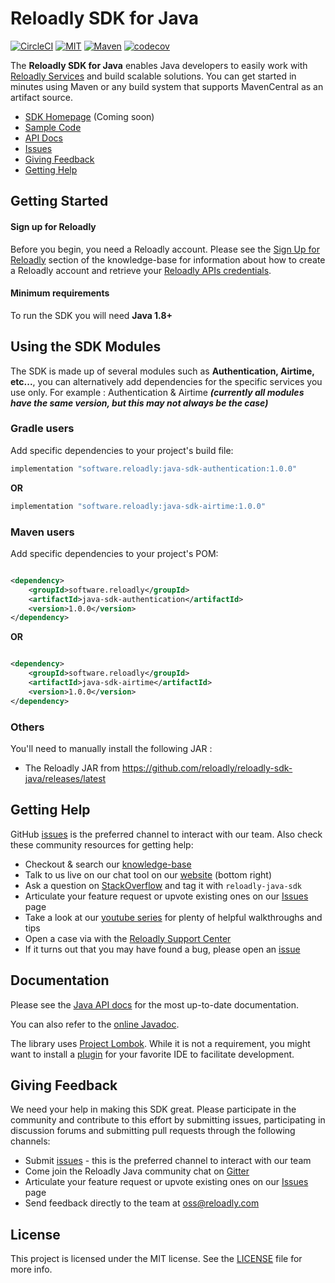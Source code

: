 # Reloadly SDK for Java

[![CircleCI][circle-ci-badge]][circle-ci-url]
[![MIT][mit-badge]][mit-url]
[![Maven][maven-badge]][maven-url]
[![codecov][codecov-badge]][codecov-url]

The **Reloadly SDK for Java** enables Java developers to easily work with [Reloadly Services][reloadly-main-site]
and build scalable solutions. You can get started in minutes using Maven or any build system that supports MavenCentral
as an artifact source.

* [SDK Homepage][sdk-website] (Coming soon)
* [Sample Code][sample-code]
* [API Docs][docs-api]
* [Issues][sdk-issues]
* [Giving Feedback](#giving-feedback)
* [Getting Help](#getting-help)

## Getting Started

#### Sign up for Reloadly ####

Before you begin, you need a Reloadly account. Please see the [Sign Up for Reloadly][reloadly-signup-help] section of
the knowledge-base for information about how to create a Reloadly account and retrieve
your [Reloadly APIs credentials][api-credentials-help].

#### Minimum requirements ####

To run the SDK you will need **Java 1.8+**

## Using the SDK Modules

The SDK is made up of several modules such as **Authentication, Airtime, etc...**, you can alternatively add
dependencies for the specific services you use only. For example : Authentication & Airtime
***(currently all modules have the same version, but this may not always be the case)***

### Gradle users

Add specific dependencies to your project's build file:

```groovy
implementation "software.reloadly:java-sdk-authentication:1.0.0"
```

**OR**

```groovy
implementation "software.reloadly:java-sdk-airtime:1.0.0"
```

### Maven users

Add specific dependencies to your project's POM:

```xml

<dependency>
    <groupId>software.reloadly</groupId>
    <artifactId>java-sdk-authentication</artifactId>
    <version>1.0.0</version>
</dependency>
```

**OR**

```xml

<dependency>
    <groupId>software.reloadly</groupId>
    <artifactId>java-sdk-airtime</artifactId>
    <version>1.0.0</version>
</dependency>
```

### Others

You'll need to manually install the following JAR :

- The Reloadly JAR from <https://github.com/reloadly/reloadly-sdk-java/releases/latest>

## Getting Help

GitHub [issues][sdk-issues] is the preferred channel to interact with our team. Also check these community resources for
getting help:

* Checkout & search our [knowledge-base][reloadly-knowledge-base]
* Talk to us live on our chat tool on our [website][reloadly-main-site] (bottom right)
* Ask a question on [StackOverflow][stack-overflow] and tag it with `reloadly-java-sdk`
* Articulate your feature request or upvote existing ones on our [Issues][features] page
* Take a look at our [youtube series][youtube-series] for plenty of helpful walkthroughs and tips
* Open a case via with the [Reloadly Support Center][support-center]
* If it turns out that you may have found a bug, please open an [issue][sdk-issues]

## Documentation

Please see the [Java API docs][api-docs] for the most up-to-date documentation.

You can also refer to the [online Javadoc][javadoc].

The library uses [Project Lombok][lombok]. While it is not a requirement, you might want to install
a [plugin][lombok-plugins] for your favorite IDE to facilitate development.

## Giving Feedback

We need your help in making this SDK great. Please participate in the community and contribute to this effort by
submitting issues, participating in discussion forums and submitting pull requests through the following channels:

* Submit [issues][sdk-issues] - this is the preferred channel to interact with our team
* Come join the Reloadly Java community chat on [Gitter][gitter]
* Articulate your feature request or upvote existing ones on our [Issues][features] page
* Send feedback directly to the team at oss@reloadly.com

## License

This project is licensed under the MIT license. See the [LICENSE](LICENSE) file for more info.

[reloadly-main-site]: https://www.reloadly.com/

[sdk-website]: https://sdk.reloadly.com/java

[reloadly-signup-help]: https://faq.reloadly.com/en/articles/2307724-how-do-i-register-for-my-free-account

[api-credentials-help]: https://faq.reloadly.com/en/articles/3519543-locating-your-api-credentials

[sdk-issues]: https://github.com/reloadly/reloadly-sdk-java/issues

[sdk-license]: http://www.reloadly.com/software/apache2.0/

[gitter]: https://gitter.im/reloadly/reloadly-sdk-java

[sample-code]: https://github.com/reloadly/reloadly-sdk-java/blob/master/SAMPLE-CODE.md

[docs-api]: https://developers.reloadly.com

[features]: https://github.com/reloadly/reloadly-sdk-java/issues?q=is%3Aopen+is%3Aissue+label%3A%22feature-request%22

[api-docs]: https://developers.reloadly.com

[javadoc]: https://reloadly.dev/reloadly-java

[lombok]: https://projectlombok.org

[lombok-plugins]: https://projectlombok.org/setup/overview

[mit-badge]: http://img.shields.io/:license-mit-blue.svg?style=flat

[mit-url]: https://github.com/reloadly/reloadly-sdk-java/raw/master/LICENSE

[maven-badge]: https://img.shields.io/maven-central/v/software.reloadly/reloadly-java/reloadly.svg

[maven-url]: http://search.maven.org/#search%7Cga%7C1%7Cg%3A%22com.reloadly%22%20AND%20a%3A%22reloadly%22

[circle-ci-badge]: https://circleci.com/gh/Reloadly/reloadly-sdk-java.svg?style=svg&circle-token=f06dbc5f2511715447dd8d62ff00065cb245701e

[circle-ci-url]: https://circleci.com/gh/Reloadly/reloadly-sdk-java/tree/main

[codecov-badge]: https://codecov.io/gh/reloadly/reloadly-sdk-java/branch/main/graph/badge.svg?token=8U89VKQ2BF

[codecov-url]: https://app.codecov.io/gh/reloadly/reloadly-sdk-java

[youtube-series]: https://www.youtube.com/watch?v=TbXC4Ic8x30&t=141s&ab_channel=Reloadly

[reloadly-knowledge-base]: https://faq.reloadly.com

[stack-overflow]: http://stackoverflow.com/questions/tagged/reloadly-reloadly-sdk

[support-center]: https://faq.reloadly.com/en/articles/3423196-contacting-support